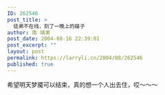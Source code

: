```yaml
---
ID: 262546
post_title: >
  徒弟不在线，刻了一晚上的碟子
author: 南 靖男
post_date: 2004-08-16 22:39:01
post_excerpt: ""
layout: post
permalink: https://larryli.cn/2004/08/262546
published: true
---
```

希望明天梦魇可以结束，真的想一个人出去住，哎～～～